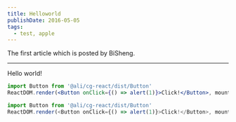 ```yaml
---
title: Helloworld
publishDate: 2016-05-05
tags: 
  - test, apple
---
```


The first article which is posted by BiSheng.

---

Hello world!


```jsx
import Button from '@ali/cg-react/dist/Button'
ReactDOM.render(<Button onClick={() => alert(1)}>Click!</Button>, mountNode);
```

```js
import Button from '@ali/cg-react/dist/Button'
ReactDOM.render(<Button onClick={() => alert(1)}>Click!</Button>, mountNode);
```
